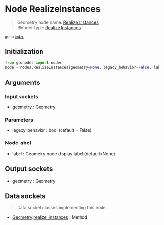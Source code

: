 
# Node RealizeInstances

> Geometry node name: [Realize Instances](https://docs.blender.org/manual/en/latest/modeling/geometry_nodes/instances/realize_instances.html)<br>
  Blender type: [Realize Instances](https://docs.blender.org/api/current/bpy.types.GeometryNodeRealizeInstances.html)
  
<sub>go to [index](/docs/index.md)</sub>

Initialization
--------------

```python
from geonodes import nodes
node = nodes.RealizeInstances(geometry=None, legacy_behavior=False, label=None)
```



## Arguments


### Input sockets

- geometry : Geometry

### Parameters

- legacy_behavior : bool (default = False)

### Node label

- label : Geometry node display label (default=None)

## Output sockets

- geometry : Geometry

## Data sockets

> Data socket classes implementing this node.
  
  
- [Geometry](/docs/sockets/Geometry.md).[realize_instances](/docs/sockets/Geometry.md#realize_instances) : Method
  
